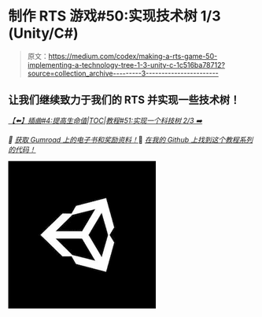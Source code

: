 # 制作 RTS 游戏#50:实现技术树 1/3 (Unity/C#)

> 原文：<https://medium.com/codex/making-a-rts-game-50-implementing-a-technology-tree-1-3-unity-c-1c516ba78712?source=collection_archive---------3----------------------->

## 让我们继续致力于我们的 RTS 并实现一些技术树！

[*【⬅️】插曲#4:提高生命值*](/codex/rts-interlude-4-improving-the-healthbars-unity-c-48ee8d663e09)*|*[*TOC*](https://mina-pecheux.medium.com/making-an-rts-game-in-unity-91a8a0720edc)*|*[*教程#51:实现一个科技树 2/3 ➡️*](https://mina-pecheux.medium.com/making-a-rts-game-51-implementing-a-technology-tree-2-3-unity-c-8f2e757ac5b)

*📕* [*获取 Gumroad 上的电子书和奖励资料！*](https://mpecheux.gumroad.com/l/rrylr)🚀 [*在我的 Github 上找到这个教程系列的代码！*](https://github.com/MinaPecheux/UnityTutorials-RTS)

![](img/70b288c0ee7f8ef070fabc3b25744f8c.png)